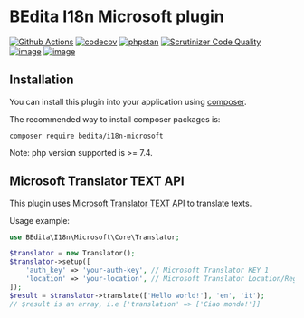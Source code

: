 # BEdita I18n Microsoft plugin

[![Github Actions](https://github.com/bedita/i18n-microsoft/workflows/php/badge.svg)](https://github.com/bedita/i18n-microsoft/actions?query=workflow%3Aphp)
[![codecov](https://codecov.io/gh/bedita/i18n-microsoft/branch/main/graph/badge.svg)](https://codecov.io/gh/bedita/i18n-microsoft)
[![phpstan](https://img.shields.io/badge/PHPStan-level%205-brightgreen.svg)](https://phpstan.org)
[![Scrutinizer Code Quality](https://scrutinizer-ci.com/g/bedita/i18n-microsoft/badges/quality-score.png?b=main)](https://scrutinizer-ci.com/g/bedita/i18n-microsoft/?branch=main)
[![image](https://img.shields.io/packagist/v/bedita/i18n-microsoft.svg?label=stable)](https://packagist.org/packages/bedita/i18n-microsoft)
[![image](https://img.shields.io/github/license/bedita/i18n-microsoft.svg)](https://github.com/bedita/i18n-microsoft/blob/main/LICENSE.LGPL)

## Installation

You can install this plugin into your application using [composer](https://getcomposer.org).

The recommended way to install composer packages is:

```
composer require bedita/i18n-microsoft
```

Note: php version supported is >= 7.4.

## Microsoft Translator TEXT API

This plugin uses [Microsoft Translator TEXT API](https://www.microsoft.com/en-us/translator/business/translator-api/) to translate texts.

Usage example:
```php
use BEdita\I18n\Microsoft\Core\Translator;

$translator = new Translator();
$translator->setup([
    'auth_key' => 'your-auth-key', // Microsoft Translator KEY 1
    'location' => 'your-location', // Microsoft Translator Location/Region i.e. westeurope
]);
$result = $translator->translate(['Hello world!'], 'en', 'it');
// $result is an array, i.e ['translation' => ['Ciao mondo!']]
```
